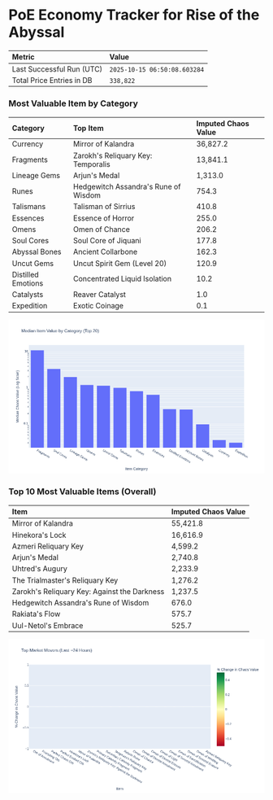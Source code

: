 # PoE Economy Tracker for Rise of the Abyssal

<!-- START_MAINTENANCE -->
| Metric | Value |
|:---|:---|
| Last Successful Run (UTC) | `2025-10-15 06:50:08.603284` |
| Total Price Entries in DB | `338,822` |

<!-- END_MAINTENANCE -->

<!-- START_DATAFRAME_DEBUG -->
<!-- END_DATAFRAME_DEBUG -->

<!-- START_CATEGORY_ANALYSIS -->
### Most Valuable Item by Category
| Category | Top Item | Imputed Chaos Value |
| :--- | :--- | :--- |
| Currency | Mirror of Kalandra | 36,827.2 |
| Fragments | Zarokh's Reliquary Key: Temporalis | 13,841.1 |
| Lineage Gems | Arjun's Medal | 1,313.0 |
| Runes | Hedgewitch Assandra's Rune of Wisdom | 754.3 |
| Talismans | Talisman of Sirrius | 410.8 |
| Essences | Essence of Horror | 255.0 |
| Omens | Omen of Chance | 206.2 |
| Soul Cores | Soul Core of Jiquani | 177.8 |
| Abyssal Bones | Ancient Collarbone | 162.3 |
| Uncut Gems | Uncut Spirit Gem (Level 20) | 120.9 |
| Distilled Emotions | Concentrated Liquid Isolation | 10.2 |
| Catalysts | Reaver Catalyst | 1.0 |
| Expedition | Exotic Coinage | 0.1 |


![Category Analysis Chart](charts/category_analysis.png)
<!-- END_ANALYSIS -->

<!-- START_ANALYSIS -->
### Top 10 Most Valuable Items (Overall)
| Item | Imputed Chaos Value |
| :--- | :--- |
| Mirror of Kalandra | 55,421.8 |
| Hinekora's Lock | 16,616.9 |
| Azmeri Reliquary Key | 4,599.2 |
| Arjun's Medal | 2,740.8 |
| Uhtred's Augury | 2,233.9 |
| The Trialmaster's Reliquary Key | 1,276.2 |
| Zarokh's Reliquary Key: Against the Darkness | 1,237.5 |
| Hedgewitch Assandra's Rune of Wisdom | 676.0 |
| Rakiata's Flow | 575.7 |
| Uul-Netol's Embrace | 525.7 |


![Market Movers Chart](charts/market_movers.png)
<!-- END_ANALYSIS -->
